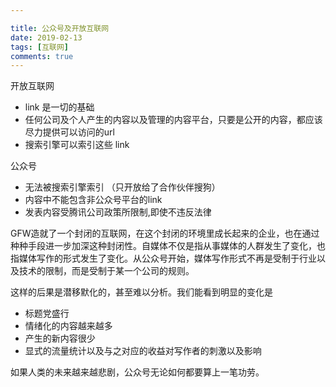 ```yaml
---

title: 公众号及开放互联网
date: 2019-02-13
tags: [互联网]
comments: true
---
```



开放互联网

* link 是一切的基础
* 任何公司及个人产生的内容以及管理的内容平台，只要是公开的内容，都应该尽力提供可以访问的url
* 搜索引擎可以索引这些 link

公众号

* 无法被搜索引擎索引 （只开放给了合作伙伴搜狗）
* 内容中不能包含非公众号平台的link
* 发表内容受腾讯公司政策所限制,即使不违反法律



GFW造就了一个封闭的互联网，在这个封闭的环境里成长起来的企业，也在通过种种手段进一步加深这种封闭性。自媒体不仅是指从事媒体的人群发生了变化，也指媒体写作的形式发生了变化。从公众号开始，媒体写作形式不再是受制于行业以及技术的限制，而是受制于某一个公司的规则。

这样的后果是潜移默化的，甚至难以分析。我们能看到明显的变化是

* 标题党盛行
* 情绪化的内容越来越多
* 产生的新内容很少
* 显式的流量统计以及与之对应的收益对写作者的刺激以及影响



如果人类的未来越来越悲剧，公众号无论如何都要算上一笔功劳。
